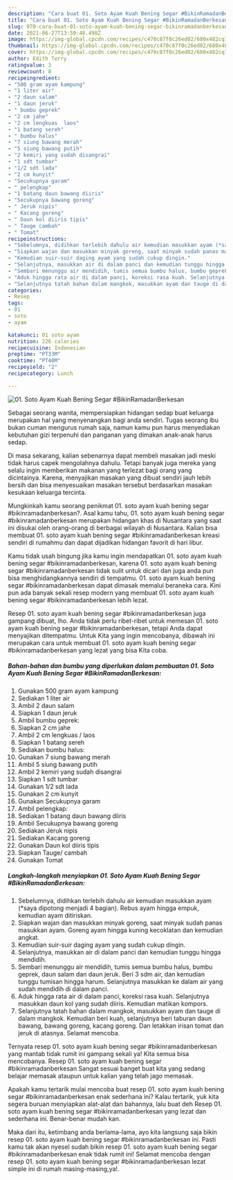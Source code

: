 ```yaml
---
description: "Cara buat 01. Soto Ayam Kuah Bening Segar #BikinRamadanBerkesan yang lezat Untuk Jualan"
title: "Cara buat 01. Soto Ayam Kuah Bening Segar #BikinRamadanBerkesan yang lezat Untuk Jualan"
slug: 970-cara-buat-01-soto-ayam-kuah-bening-segar-bikinramadanberkesan-yang-lezat-untuk-jualan
date: 2021-06-27T13:59:48.498Z
image: https://img-global.cpcdn.com/recipes/c470c87f0c26ed02/680x482cq70/01-soto-ayam-kuah-bening-segar-bikinramadanberkesan-foto-resep-utama.jpg
thumbnail: https://img-global.cpcdn.com/recipes/c470c87f0c26ed02/680x482cq70/01-soto-ayam-kuah-bening-segar-bikinramadanberkesan-foto-resep-utama.jpg
cover: https://img-global.cpcdn.com/recipes/c470c87f0c26ed02/680x482cq70/01-soto-ayam-kuah-bening-segar-bikinramadanberkesan-foto-resep-utama.jpg
author: Edith Terry
ratingvalue: 3
reviewcount: 8
recipeingredient:
- "500 gram ayam kampung"
- "1 liter air"
- "2 daun salam"
- "1 daun jeruk"
- " bumbu geprek"
- "2 cm jahe"
- "2 cm lengkuas  laos"
- "1 batang sereh"
- " bumbu halus"
- "7 siung bawang merah"
- "5 siung bawang putih"
- "2 kemiri yang sudah disangrai"
- "1 sdt tumbar"
- "1/2 sdt lada"
- "2 cm kunyit"
- "Secukupnya garam"
- " pelengkap"
- "1 batang daun bawang diiris"
- "Secukupnya bawang goreng"
- " Jeruk nipis"
- " Kacang goreng"
- " Daun kol diiris tipis"
- " Tauge cambah"
- " Tomat"
recipeinstructions:
- "Sebelumnya, didihkan terlebih dahulu air kemudian masukkan ayam (*saya dipotong menjadi 4 bagian). Rebus ayam hingga empuk, kemudian ayam ditiriskan."
- "Siapkan wajan dan masukkan minyak goreng, saat minyak sudah panas masukkan ayam. Goreng ayam hingga kuning kecoklatan dan kemudian angkat."
- "Kemudian suir-suir daging ayam yang sudah cukup dingin."
- "Selanjutnya, masukkan air di dalam panci dan kemudian tunggu hingga mendidih."
- "Sembari menunggu air mendidih, tumis semua bumbu halus, bumbu geprek, daun salam dan daun jeruk. Beri 3 sdm air, dan kemudian tunggu tumisan hingga harum. Selanjutnya masukkan ke dalam air yang sudah mendidih di dalam panci."
- "Aduk hingga rata air di dalam panci, koreksi rasa kuah. Selanjutnya masukkan daun kol yang sudah diiris. Kemudian matikan kompors."
- "Selanjutnya tatah bahan dalam mangkok, masukkan ayam dan tauge di dalam mangkok. Kemudian beri kuah, selanjutnya beri taburan daun bawang, bawang goreng, kacang goreng. Dan letakkan irisan tomat dan jeruk di atasnya. Selamat mencoba."
categories:
- Resep
tags:
- 01
- soto
- ayam

katakunci: 01 soto ayam 
nutrition: 226 calories
recipecuisine: Indonesian
preptime: "PT33M"
cooktime: "PT40M"
recipeyield: "2"
recipecategory: Lunch

---
```



![01. Soto Ayam Kuah Bening Segar #BikinRamadanBerkesan](https://img-global.cpcdn.com/recipes/c470c87f0c26ed02/680x482cq70/01-soto-ayam-kuah-bening-segar-bikinramadanberkesan-foto-resep-utama.jpg)

Sebagai seorang wanita, mempersiapkan hidangan sedap buat keluarga merupakan hal yang menyenangkan bagi anda sendiri. Tugas seorang ibu bukan cuman mengurus rumah saja, namun kamu pun harus menyediakan kebutuhan gizi terpenuhi dan panganan yang dimakan anak-anak harus sedap.

Di masa  sekarang, kalian sebenarnya dapat membeli masakan jadi meski tidak harus capek mengolahnya dahulu. Tetapi banyak juga mereka yang selalu ingin memberikan makanan yang terlezat bagi orang yang dicintainya. Karena, menyajikan masakan yang dibuat sendiri jauh lebih bersih dan bisa menyesuaikan masakan tersebut berdasarkan masakan kesukaan keluarga tercinta. 



Mungkinkah kamu seorang penikmat 01. soto ayam kuah bening segar #bikinramadanberkesan?. Asal kamu tahu, 01. soto ayam kuah bening segar #bikinramadanberkesan merupakan hidangan khas di Nusantara yang saat ini disukai oleh orang-orang di berbagai wilayah di Nusantara. Kalian bisa membuat 01. soto ayam kuah bening segar #bikinramadanberkesan kreasi sendiri di rumahmu dan dapat dijadikan hidangan favorit di hari libur.

Kamu tidak usah bingung jika kamu ingin mendapatkan 01. soto ayam kuah bening segar #bikinramadanberkesan, karena 01. soto ayam kuah bening segar #bikinramadanberkesan tidak sulit untuk dicari dan juga anda pun bisa menghidangkannya sendiri di tempatmu. 01. soto ayam kuah bening segar #bikinramadanberkesan dapat dimasak memalui beraneka cara. Kini pun ada banyak sekali resep modern yang membuat 01. soto ayam kuah bening segar #bikinramadanberkesan lebih lezat.

Resep 01. soto ayam kuah bening segar #bikinramadanberkesan juga gampang dibuat, lho. Anda tidak perlu ribet-ribet untuk memesan 01. soto ayam kuah bening segar #bikinramadanberkesan, tetapi Anda dapat menyajikan ditempatmu. Untuk Kita yang ingin mencobanya, dibawah ini merupakan cara untuk membuat 01. soto ayam kuah bening segar #bikinramadanberkesan yang lezat yang bisa Kita coba.

<!--inarticleads1-->

##### Bahan-bahan dan bumbu yang diperlukan dalam pembuatan 01. Soto Ayam Kuah Bening Segar #BikinRamadanBerkesan:

1. Gunakan 500 gram ayam kampung
1. Sediakan 1 liter air
1. Ambil 2 daun salam
1. Siapkan 1 daun jeruk
1. Ambil  bumbu geprek:
1. Siapkan 2 cm jahe
1. Ambil 2 cm lengkuas / laos
1. Siapkan 1 batang sereh
1. Sediakan  bumbu halus:
1. Gunakan 7 siung bawang merah
1. Ambil 5 siung bawang putih
1. Ambil 2 kemiri yang sudah disangrai
1. Siapkan 1 sdt tumbar
1. Gunakan 1/2 sdt lada
1. Gunakan 2 cm kunyit
1. Gunakan Secukupnya garam
1. Ambil  pelengkap:
1. Sediakan 1 batang daun bawang diiris
1. Ambil Secukupnya bawang goreng
1. Sediakan  Jeruk nipis
1. Sediakan  Kacang goreng
1. Gunakan  Daun kol diiris tipis
1. Siapkan  Tauge/ cambah
1. Gunakan  Tomat




<!--inarticleads2-->

##### Langkah-langkah menyiapkan 01. Soto Ayam Kuah Bening Segar #BikinRamadanBerkesan:

1. Sebelumnya, didihkan terlebih dahulu air kemudian masukkan ayam (*saya dipotong menjadi 4 bagian). Rebus ayam hingga empuk, kemudian ayam ditiriskan.
1. Siapkan wajan dan masukkan minyak goreng, saat minyak sudah panas masukkan ayam. Goreng ayam hingga kuning kecoklatan dan kemudian angkat.
1. Kemudian suir-suir daging ayam yang sudah cukup dingin.
1. Selanjutnya, masukkan air di dalam panci dan kemudian tunggu hingga mendidih.
1. Sembari menunggu air mendidih, tumis semua bumbu halus, bumbu geprek, daun salam dan daun jeruk. Beri 3 sdm air, dan kemudian tunggu tumisan hingga harum. Selanjutnya masukkan ke dalam air yang sudah mendidih di dalam panci.
1. Aduk hingga rata air di dalam panci, koreksi rasa kuah. Selanjutnya masukkan daun kol yang sudah diiris. Kemudian matikan kompors.
1. Selanjutnya tatah bahan dalam mangkok, masukkan ayam dan tauge di dalam mangkok. Kemudian beri kuah, selanjutnya beri taburan daun bawang, bawang goreng, kacang goreng. Dan letakkan irisan tomat dan jeruk di atasnya. Selamat mencoba.




Ternyata resep 01. soto ayam kuah bening segar #bikinramadanberkesan yang mantab tidak rumit ini gampang sekali ya! Kita semua bisa mencobanya. Resep 01. soto ayam kuah bening segar #bikinramadanberkesan Sangat sesuai banget buat kita yang sedang belajar memasak ataupun untuk kalian yang telah jago memasak.

Apakah kamu tertarik mulai mencoba buat resep 01. soto ayam kuah bening segar #bikinramadanberkesan enak sederhana ini? Kalau tertarik, yuk kita segera buruan menyiapkan alat-alat dan bahannya, lalu buat deh Resep 01. soto ayam kuah bening segar #bikinramadanberkesan yang lezat dan sederhana ini. Benar-benar mudah kan. 

Maka dari itu, ketimbang anda berlama-lama, ayo kita langsung saja bikin resep 01. soto ayam kuah bening segar #bikinramadanberkesan ini. Pasti kamu tak akan nyesel sudah bikin resep 01. soto ayam kuah bening segar #bikinramadanberkesan enak tidak rumit ini! Selamat mencoba dengan resep 01. soto ayam kuah bening segar #bikinramadanberkesan lezat simple ini di rumah masing-masing,ya!.

